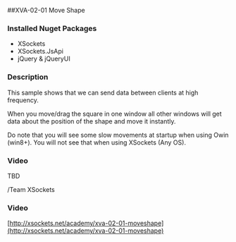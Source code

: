 ##XVA-02-01 Move Shape

### Installed Nuget Packages

- XSockets
- XSockets.JsApi
- jQuery & jQueryUI

### Description

This sample shows that we can send data between clients at high frequency.

When you move/drag the square in one window all other windows will get data about the position of the shape and move it instantly.

Do note that you will see some slow movements at startup when using Owin (win8+). You will not see that when using XSockets (Any OS).

### Video

TBD

/Team XSockets



### Video

[http://xsockets.net/academy/xva-02-01-moveshape](http://xsockets.net/academy/xva-02-01-moveshape)